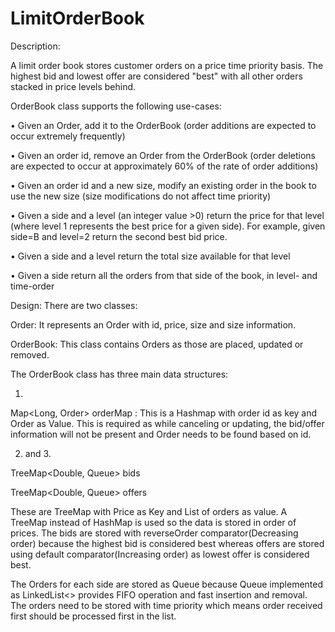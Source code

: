 # LimitOrderBook
Description:

A limit order book stores customer orders on a price time priority basis. The highest bid and lowest offer
are considered "best" with all other orders stacked in price levels behind. 

OrderBook class supports the following use-cases:

• Given an Order, add it to the OrderBook (order additions are expected to occur extremely frequently)

• Given an order id, remove an Order from the OrderBook (order deletions are expected to occur at approximately 60% of the rate of order additions)

• Given an order id and a new size, modify an existing order in the book to use the new size (size modifications do not affect time priority)

• Given a side and a level (an integer value >0) return the price for that level (where level 1 represents the best price for a given side). For example, given side=B and level=2 return the second best bid price.

• Given a side and a level return the total size available for that level

• Given a side return all the orders from that side of the book, in level- and time-order

Design: 
There are two classes:

Order: It represents an Order with id, price, size and size information.

OrderBook: This class contains Orders as those are placed, updated or removed.

The OrderBook class has three main data structures:

1.
Map<Long, Order> orderMap : This is a Hashmap with order id as key and Order as Value. This is required as while canceling or updating, the bid/offer information will not be present and Order needs to be found based on id.

2. and 3.
   
TreeMap<Double, Queue<Order>> bids

TreeMap<Double, Queue<Order>> offers

These are TreeMap with Price as Key and List of orders as value. A TreeMap instead of HashMap is used so the data is stored in order of prices. The bids are stored with reverseOrder comparator(Decreasing order) because the highest bid is considered best whereas offers are stored using default comparator(Increasing order) as lowest offer is considered best. 

The Orders for each side are stored as Queue because Queue implemented as LinkedList<> provides FIFO operation and fast insertion and removal. The orders need to be stored with time priority which means order received first should be processed first in the list.
